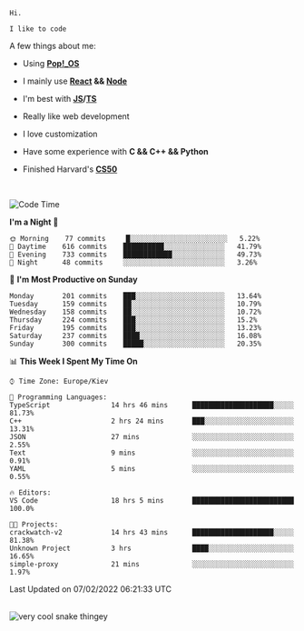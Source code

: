 ```
Hi.

I like to code
```

A few things about me:

-   Using **[Pop!\_OS](https://pop.system76.com/)**

-   I mainly use **[React](https://reactjs.org/) && [Node](https://nodejs.org/en/)**

-   I'm best with **[JS](https://www.javascript.com/)/[TS](https://www.typescriptlang.org/)**

-   Really like web development

-   I love customization

-   Have some experience with **C && C++ && Python**

-   Finished Harvard's **[CS50](https://cs50.harvard.edu)**

<br>

<!--START_SECTION:waka-->
![Code Time](http://img.shields.io/badge/Code%20Time-318%20hrs%2053%20mins-blue)

**I'm a Night 🦉** 

```text
🌞 Morning    77 commits     █░░░░░░░░░░░░░░░░░░░░░░░░   5.22% 
🌆 Daytime    616 commits    ██████████░░░░░░░░░░░░░░░   41.79% 
🌃 Evening    733 commits    ████████████░░░░░░░░░░░░░   49.73% 
🌙 Night      48 commits     ░░░░░░░░░░░░░░░░░░░░░░░░░   3.26%

```
📅 **I'm Most Productive on Sunday** 

```text
Monday       201 commits    ███░░░░░░░░░░░░░░░░░░░░░░   13.64% 
Tuesday      159 commits    ██░░░░░░░░░░░░░░░░░░░░░░░   10.79% 
Wednesday    158 commits    ██░░░░░░░░░░░░░░░░░░░░░░░   10.72% 
Thursday     224 commits    ███░░░░░░░░░░░░░░░░░░░░░░   15.2% 
Friday       195 commits    ███░░░░░░░░░░░░░░░░░░░░░░   13.23% 
Saturday     237 commits    ████░░░░░░░░░░░░░░░░░░░░░   16.08% 
Sunday       300 commits    █████░░░░░░░░░░░░░░░░░░░░   20.35%

```


📊 **This Week I Spent My Time On** 

```text
⌚︎ Time Zone: Europe/Kiev

💬 Programming Languages: 
TypeScript               14 hrs 46 mins      ████████████████████░░░░░   81.73% 
C++                      2 hrs 24 mins       ███░░░░░░░░░░░░░░░░░░░░░░   13.31% 
JSON                     27 mins             ░░░░░░░░░░░░░░░░░░░░░░░░░   2.55% 
Text                     9 mins              ░░░░░░░░░░░░░░░░░░░░░░░░░   0.91% 
YAML                     5 mins              ░░░░░░░░░░░░░░░░░░░░░░░░░   0.55%

🔥 Editors: 
VS Code                  18 hrs 5 mins       █████████████████████████   100.0%

🐱‍💻 Projects: 
crackwatch-v2            14 hrs 43 mins      ████████████████████░░░░░   81.38% 
Unknown Project          3 hrs               ████░░░░░░░░░░░░░░░░░░░░░   16.65% 
simple-proxy             21 mins             ░░░░░░░░░░░░░░░░░░░░░░░░░   1.97%

```


 Last Updated on 07/02/2022 06:21:33 UTC
<!--END_SECTION:waka-->

<br>

<img title="" src="https://raw.githubusercontent.com/Trunkelis/Trunkelis/output/github-contribution-grid-snake.svg" alt="very cool snake thingey" data-align="left">
